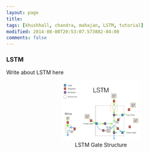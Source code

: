 ```yaml
---
layout: page
title:
tags: [khushhall, chandra, mahajan, LSTM, tutorial]
modified: 2014-08-08T20:53:07.573882-04:00
comments: false
---
```


### LSTM

Write about LSTM here

<figure align="center">
    <a href="/images/lstm.jpg"><img src="/images/lstm.jpg" width="50%" height="50%"></a>
    <figcaption>LSTM Gate Structure</figcaption>
</figure><br/>





